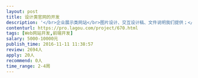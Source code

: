 ```yaml
---                
layout: post       
title: 设计类官网的开发           
description: '</br>企业展示类网站</br>图片设计、交互设计稿、文件说明我们提供；</br>人员要求：开发经验丰富，需要熟练用bootstrape，wordpress</br>参考网站：部分网站国外需要翻墙</br>类似这样滑动效果：</br>http://ieg.tencent.com/hr/marketer.html</br>http://www.revolution.pn/</br>http://www.sparkbit.pl/</br>后续会有很多网站APP设计需求，价格可谈。</br>'     
contenturl: https://pro.lagou.com/project/670.html      
tags: [Web网站开发,前端开发]            
salary: 5000-10000元          
publish_time: 2016-11-11 11:38:57         
review: 2694人                   
apply: 20人                   
recommend: 0人                   
time_range: 2-4周              
---                 
```

